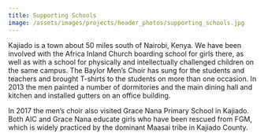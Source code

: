 ```yaml
---
title: Supporting Schools
image: /assets/images/projects/header_photos/supporting_schools.jpg
---
```

Kajiado is a town about 50 miles south of Nairobi, Kenya. We have been involved with the Africa Inland Church boarding
school for girls there, as well as with a school for physically and intellectually challenged children on the same
campus. The Baylor Men’s Choir has sung for the students and teachers and brought T-shirts to the students on more than
one occasion. In 2013 the men painted a number of dormitories and the main dining hall and kitchen and installed gutters
on an office building.

In 2017 the men’s choir also visited Grace Nana Primary School in Kajiado. Both AIC and Grace Nana educate girls who
have been rescued from FGM, which is widely practiced by the dominant Maasai tribe in Kajiado County.

